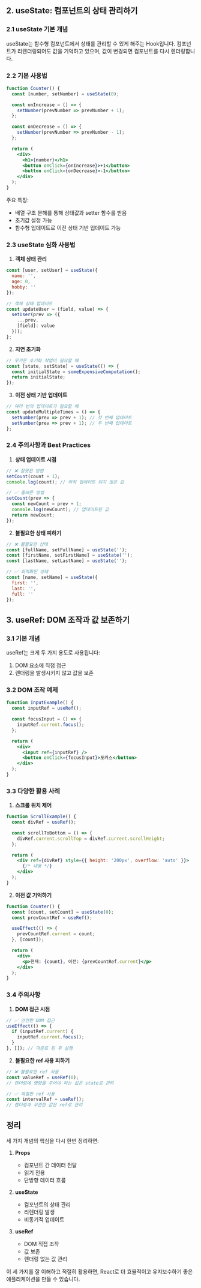 ## 2. useState: 컴포넌트의 상태 관리하기

### 2.1 useState 기본 개념
useState는 함수형 컴포넌트에서 상태를 관리할 수 있게 해주는 Hook입니다. 컴포넌트가 리렌더링되어도 값을 기억하고 있으며, 값이 변경되면 컴포넌트를 다시 렌더링합니다.

### 2.2 기본 사용법

```jsx
function Counter() {
  const [number, setNumber] = useState(0);

  const onIncrease = () => {
    setNumber(prevNumber => prevNumber + 1);
  };

  const onDecrease = () => {
    setNumber(prevNumber => prevNumber - 1);
  };

  return (
    <div>
      <h1>{number}</h1>
      <button onClick={onIncrease}>+1</button>
      <button onClick={onDecrease}>-1</button>
    </div>
  );
}
```

주요 특징:
- 배열 구조 분해를 통해 상태값과 setter 함수를 받음
- 초기값 설정 가능
- 함수형 업데이트로 이전 상태 기반 업데이트 가능

### 2.3 useState 심화 사용법

1. **객체 상태 관리**
```jsx
const [user, setUser] = useState({
  name: '',
  age: 0,
  hobby: ''
});

// 객체 상태 업데이트
const updateUser = (field, value) => {
  setUser(prev => ({
    ...prev,
    [field]: value
  }));
};
```

2. **지연 초기화**
```jsx
// 무거운 초기화 작업이 필요할 때
const [state, setState] = useState(() => {
  const initialState = someExpensiveComputation();
  return initialState;
});
```

3. **이전 상태 기반 업데이트**
```jsx
// 여러 번의 업데이트가 필요할 때
const updateMultipleTimes = () => {
  setNumber(prev => prev + 1); // 첫 번째 업데이트
  setNumber(prev => prev + 1); // 두 번째 업데이트
};
```

### 2.4 주의사항과 Best Practices

1. **상태 업데이트 시점**
```jsx
// ❌ 잘못된 방법
setCount(count + 1);
console.log(count); // 아직 업데이트 되지 않은 값

// ✅ 올바른 방법
setCount(prev => {
  const newCount = prev + 1;
  console.log(newCount); // 업데이트된 값
  return newCount;
});
```

2. **불필요한 상태 피하기**
```jsx
// ❌ 불필요한 상태
const [fullName, setFullName] = useState('');
const [firstName, setFirstName] = useState('');
const [lastName, setLastName] = useState('');

// ✅ 최적화된 상태
const [name, setName] = useState({
  first: '',
  last: '',
  full: ''
});
```

## 3. useRef: DOM 조작과 값 보존하기

### 3.1 기본 개념
useRef는 크게 두 가지 용도로 사용됩니다:
1. DOM 요소에 직접 접근
2. 렌더링을 발생시키지 않고 값을 보존

### 3.2 DOM 조작 예제

```jsx
function InputExample() {
  const inputRef = useRef();

  const focusInput = () => {
    inputRef.current.focus();
  };

  return (
    <div>
      <input ref={inputRef} />
      <button onClick={focusInput}>포커스</button>
    </div>
  );
}
```

### 3.3 다양한 활용 사례

1. **스크롤 위치 제어**
```jsx
function ScrollExample() {
  const divRef = useRef();

  const scrollToBottom = () => {
    divRef.current.scrollTop = divRef.current.scrollHeight;
  };

  return (
    <div ref={divRef} style={{ height: '200px', overflow: 'auto' }}>
      {/* 내용 */}
    </div>
  );
}
```

2. **이전 값 기억하기**
```jsx
function Counter() {
  const [count, setCount] = useState(0);
  const prevCountRef = useRef();

  useEffect(() => {
    prevCountRef.current = count;
  }, [count]);

  return (
    <div>
      <p>현재: {count}, 이전: {prevCountRef.current}</p>
    </div>
  );
}
```

### 3.4 주의사항

1. **DOM 접근 시점**
```jsx
// ✅ 안전한 DOM 접근
useEffect(() => {
  if (inputRef.current) {
    inputRef.current.focus();
  }
}, []); // 마운트 된 후 실행
```

2. **불필요한 ref 사용 피하기**
```jsx
// ❌ 불필요한 ref 사용
const valueRef = useRef(0);
// 렌더링에 영향을 주어야 하는 값은 state로 관리

// ✅ 적절한 ref 사용
const intervalRef = useRef();
// 렌더링과 무관한 값은 ref로 관리
```

## 정리

세 가지 개념의 핵심을 다시 한번 정리하면:

1. **Props**
   - 컴포넌트 간 데이터 전달
   - 읽기 전용
   - 단방향 데이터 흐름

2. **useState**
   - 컴포넌트의 상태 관리
   - 리렌더링 발생
   - 비동기적 업데이트

3. **useRef**
   - DOM 직접 조작
   - 값 보존
   - 렌더링 없는 값 관리

이 세 가지를 잘 이해하고 적절히 활용하면, React로 더 효율적이고 유지보수하기 좋은 애플리케이션을 만들 수 있습니다.
